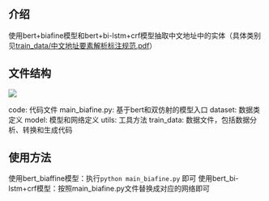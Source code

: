 ## 介绍
使用bert+biafine模型和bert+bi-lstm+crf模型抽取中文地址中的实体（具体类别见[train_data/中文地址要素解析标注规范.pdf](https://github.com/skyfaker/chinese_address_extract/blob/master/train_data/%E4%B8%AD%E6%96%87%E5%9C%B0%E5%9D%80%E8%A6%81%E7%B4%A0%E8%A7%A3%E6%9E%90%E6%A0%87%E6%B3%A8%E8%A7%84%E8%8C%83.pdf)）

## 文件结构
![](https://github.com/skyfaker/chinese_address_extract/train_data/文件结构.png)

code: 代码文件
    main_biafine.py: 基于bert和双仿射的模型入口
    dataset: 数据类定义
    model: 模型和网络定义
    utils: 工具方法
train_data: 数据文件，包括数据分析、转换和生成代码

## 使用方法
使用bert_biaffine模型：执行`python main_biafine.py` 即可
使用bert_bi-lstm+crf模型：按照main_biafine.py文件替换成对应的网络即可